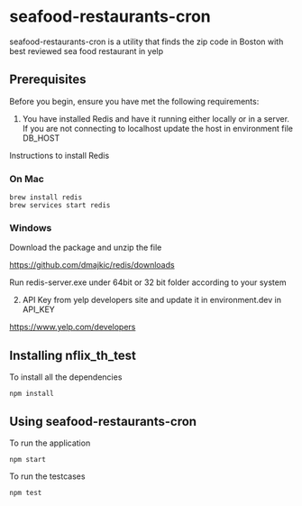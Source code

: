 # seafood-restaurants-cron
seafood-restaurants-cron is a utility that finds the zip code in Boston with best reviewed sea food restaurant in yelp

## Prerequisites
Before you begin, ensure you have met the following requirements:
1) You have installed Redis and have it running either locally or in a server. If you are not connecting to localhost update the host in environment file DB_HOST

Instructions to install Redis

### On Mac

```
brew install redis
brew services start redis
```
### Windows

Download the package and unzip the file

https://github.com/dmajkic/redis/downloads

Run redis-server.exe under 64bit or 32 bit folder according to your system 

2) API Key from yelp developers site and update it in environment.dev in API_KEY

https://www.yelp.com/developers

## Installing nflix_th_test
To install all the dependencies

```
npm install
```

## Using seafood-restaurants-cron

To run the application
```
npm start
```
To run the testcases

```
npm test
```
